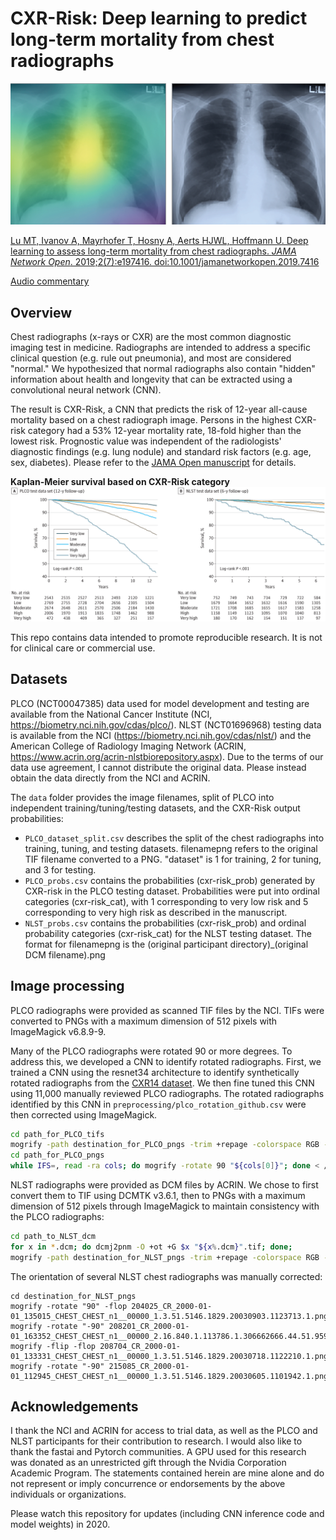 # CXR-Risk: Deep learning to predict long-term mortality from chest radiographs

[![CXR-Risk Grad-CAM](/images/fig_small3.png)](https://jamanetwork.com/journals/jamanetworkopen/fullarticle/2738349)

[Lu MT, Ivanov A, Mayrhofer T, Hosny A, Aerts HJWL, Hoffmann U. Deep learning to assess long-term mortality from chest radiographs. *JAMA Network Open*. 2019;2(7):e197416. doi:10.1001/jamanetworkopen.2019.7416](https://jamanetwork.com/journals/jamanetworkopen/fullarticle/2738349)

[Audio commentary](https://edhub.ama-assn.org/jn-learning/audio-player/17718397)


## Overview
Chest radiographs (x-rays or CXR) are the most common diagnostic imaging test in medicine. Radiographs are intended to address a specific clinical question (e.g. rule out pneumonia), and most are considered "normal." We hypothesized that normal radiographs also contain "hidden" information about health and longevity that can be extracted using a convolutional neural network (CNN). 

The result is CXR-Risk, a CNN that predicts the risk of 12-year all-cause mortality based on a chest radiograph image. Persons in the highest CXR-risk category had a 53% 12-year mortality rate, 18-fold higher than the lowest risk. Prognostic value was independent of the radiologists' diagnostic findings (e.g. lung nodule) and standard risk factors (e.g. age, sex, diabetes). Please refer to the [JAMA Open manuscript](https://jamanetwork.com/journals/jamanetworkopen/fullarticle/2738349) for details.


**Kaplan-Meier survival based on CXR-Risk category**
[![CXR-Risk Kaplan-Meier Survival](/images/fig2.png)](https://jamanetwork.com/journals/jamanetworkopen/fullarticle/2738349)

This repo contains data intended to promote reproducible research. It is not for clinical care or commercial use. 

## Datasets
PLCO (NCT00047385) data used for model development and testing are available from the National Cancer Institute (NCI, https://biometry.nci.nih.gov/cdas/plco/). NLST (NCT01696968) testing data is available from the NCI (https://biometry.nci.nih.gov/cdas/nlst/) and the American College of Radiology Imaging Network (ACRIN, https://www.acrin.org/acrin-nlstbiorepository.aspx). Due to the terms of our data use agreement, I cannot distribute the original data. Please instead obtain the data directly from the NCI and ACRIN.

The `data` folder provides the image filenames, split of PLCO into independent training/tuning/testing datasets, and the CXR-Risk output probabilities:
* `PLCO_dataset_split.csv` describes the split of the chest radiographs into training, tuning, and testing datasets. filenamepng refers to the original TIF filename converted to a PNG. "dataset" is 1 for training, 2 for tuning, and 3 for testing. 
* `PLCO_probs.csv` contains the probabilities (cxr-risk_prob) generated by CXR-risk in the PLCO testing dataset. Probabilities were put into ordinal categories (cxr-risk_cat), with 1 corresponding to very low risk and 5 corresponding to very high risk as described in the manuscript.
* `NLST_probs.csv` contains the probabilities (cxr-risk_prob) and ordinal probability categories (cxr-risk_cat) for the NLST testing dataset. The format for filenamepng is the (original participant directory)_(original DCM filename).png


## Image processing
PLCO radiographs were provided as scanned TIF files by the NCI. TIFs were converted to PNGs with a maximum dimension of 512 pixels with ImageMagick v6.8.9-9. 

Many of the PLCO radiographs were rotated 90 or more degrees. To address this, we developed a CNN to identify rotated radiographs. First, we trained a CNN using the resnet34 architecture to identify synthetically rotated radiographs from the [CXR14 dataset](http://openaccess.thecvf.com/content_cvpr_2017/papers/Wang_ChestX-ray8_Hospital-Scale_Chest_CVPR_2017_paper.pdf). We then fine tuned this CNN using 11,000 manually reviewed PLCO radiographs. The rotated radiographs identified by this CNN in `preprocessing/plco_rotation_github.csv` were then corrected using ImageMagick. 

```bash
cd path_for_PLCO_tifs
mogrify -path destination_for_PLCO_pngs -trim +repage -colorspace RGB -auto-level -depth 8 -resize 512x512^ -format png "*.tif"
cd path_for_PLCO_pngs
while IFS=, read -ra cols; do mogrify -rotate 90 "${cols[0]}"; done < /path_to_repo/preprocessing/plco_rotation_github.csv
```

NLST radiographs were provided as DCM files by ACRIN. We chose to first convert them to TIF using DCMTK v3.6.1, then to PNGs with a maximum dimension of 512 pixels through ImageMagick to maintain consistency with the PLCO radiographs:

```bash
cd path_to_NLST_dcm
for x in *.dcm; do dcmj2pnm -O +ot +G $x "${x%.dcm}".tif; done;
mogrify -path destination_for_NLST_pngs -trim +repage -colorspace RGB -auto-level -depth 8 -resize 512x512^ -format png "*.tif"
```


The orientation of several NLST chest radiographs was manually corrected:

```
cd destination_for_NLST_pngs
mogrify -rotate "90" -flop 204025_CR_2000-01-01_135015_CHEST_CHEST_n1__00000_1.3.51.5146.1829.20030903.1123713.1.png
mogrify -rotate "-90" 208201_CR_2000-01-01_163352_CHEST_CHEST_n1__00000_2.16.840.1.113786.1.306662666.44.51.9597.png
mogrify -flip -flop 208704_CR_2000-01-01_133331_CHEST_CHEST_n1__00000_1.3.51.5146.1829.20030718.1122210.1.png
mogrify -rotate "-90" 215085_CR_2000-01-01_112945_CHEST_CHEST_n1__00000_1.3.51.5146.1829.20030605.1101942.1.png
```


## Acknowledgements
I thank the NCI and ACRIN for access to trial data, as well as the PLCO and NLST participants for their contribution to research. I would also like to thank the fastai and Pytorch communities. A GPU used for this research was donated as an unrestricted gift through the Nvidia Corporation Academic Program. The statements contained herein are mine alone and do not represent or imply concurrence or endorsements by the above individuals or organizations.



Please watch this repository for updates (including CNN inference code and model weights) in 2020.
